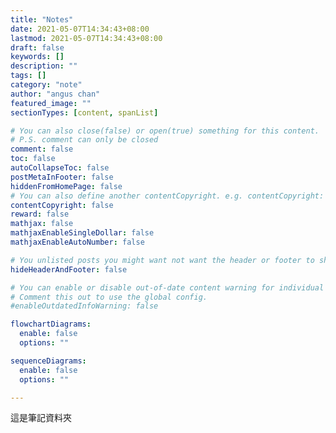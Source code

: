 ```yaml
---
title: "Notes"
date: 2021-05-07T14:34:43+08:00
lastmod: 2021-05-07T14:34:43+08:00
draft: false
keywords: []
description: ""
tags: []
category: "note"
author: "angus chan"
featured_image: ""
sectionTypes: [content, spanList]

# You can also close(false) or open(true) something for this content.
# P.S. comment can only be closed
comment: false
toc: false
autoCollapseToc: false
postMetaInFooter: false
hiddenFromHomePage: false
# You can also define another contentCopyright. e.g. contentCopyright: "This is another copyright."
contentCopyright: false
reward: false
mathjax: false
mathjaxEnableSingleDollar: false
mathjaxEnableAutoNumber: false

# You unlisted posts you might want not want the header or footer to show
hideHeaderAndFooter: false

# You can enable or disable out-of-date content warning for individual post.
# Comment this out to use the global config.
#enableOutdatedInfoWarning: false

flowchartDiagrams:
  enable: false
  options: ""

sequenceDiagrams: 
  enable: false
  options: ""

---
```


這是筆記資料夾

<!--more-->
